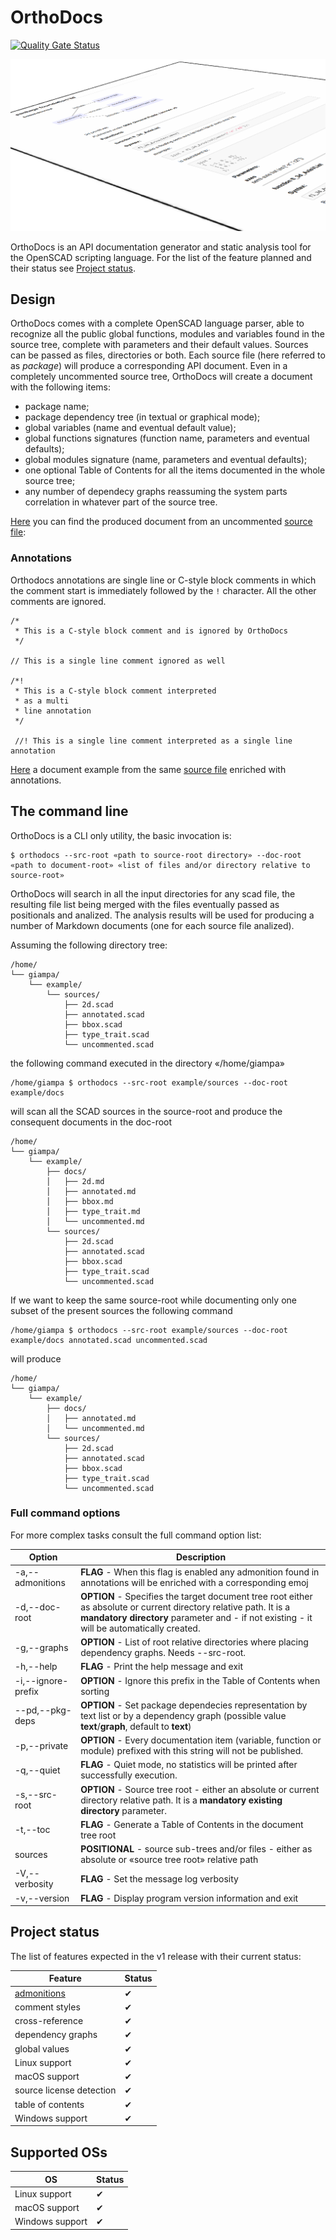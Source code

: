 # OrthoDocs

[![Quality Gate Status](https://sonarcloud.io/api/project_badges/measure?project=ggabbiani_orthodocs&metric=alert_status)](https://sonarcloud.io/project/overview?id=ggabbiani_orthodocs)

![Package output example](docs/package.png "Package output example")

OrthoDocs is an API documentation generator and static analysis tool for the OpenSCAD scripting language. For the list of the feature planned and their status see [Project status](#project-status).

## Design

OrthoDocs comes with a complete OpenSCAD language parser, able to recognize all the public global functions, modules and variables found in the source tree, complete with parameters and their default values. Sources can be passed as files, directories or both. Each source file (here referred to as *package*) will produce a corresponding API document.
Even in a completely uncommented source tree, OrthoDocs will create a document with the following items:

* package name;
* package dependency tree (in textual or graphical mode);
* global variables (name and eventual default value);
* global functions signatures (function name, parameters and eventual defaults);
* global modules signature (name, parameters and eventual defaults);
* one optional Table of Contents for all the items documented in the whole source tree;
* any number of dependecy graphs reassuming the system parts correlation in whatever part of the source tree.

[Here](docs/examples/documents/uncommented.md) you can find the produced document from an uncommented [source file](docs/examples/sources/uncommented.scad):

### Annotations

Orthodocs annotations are single line or C-style block comments in which the comment start is immediately followed by the `!` character. All the other comments are ignored.

    /*
     * This is a C-style block comment and is ignored by OrthoDocs
     */

    // This is a single line comment ignored as well

    /*!
     * This is a C-style block comment interpreted
     * as a multi
     * line annotation
     */

     //! This is a single line comment interpreted as a single line annotation

[Here](docs/examples/documents/annotated.md) a document example from the same [source file](docs/examples/sources/annotated.scad) enriched with annotations.

## The command line

OrthoDocs is a CLI only utility, the basic invocation is:

    $ orthodocs --src-root «path to source-root directory» --doc-root «path to document-root» «list of files and/or directory relative to source-root»

OrthoDocs will search in all the input directories for any scad file, the resulting file list being merged with the files eventually passed as positionals and analized.
The analysis results will be used for producing a number of Markdown documents (one for each
source file analized).

Assuming the following directory tree:

    /home/
    └── giampa/
        └── example/
            └── sources/
                ├── 2d.scad
                ├── annotated.scad
                ├── bbox.scad
                ├── type_trait.scad
                └── uncommented.scad

the following command executed in the directory «/home/giampa»

    /home/giampa $ orthodocs --src-root example/sources --doc-root example/docs

will scan all the SCAD sources in the source-root and produce the consequent documents in the doc-root

    /home/
    └── giampa/
        └── example/
            ├── docs/
            │   ├── 2d.md
            │   ├── annotated.md
            │   ├── bbox.md
            │   ├── type_trait.md
            │   └── uncommented.md
            └── sources/
                ├── 2d.scad
                ├── annotated.scad
                ├── bbox.scad
                ├── type_trait.scad
                └── uncommented.scad

If we want to keep the same source-root while documenting only one subset of the present sources the following command

    /home/giampa $ orthodocs --src-root example/sources --doc-root example/docs annotated.scad uncommented.scad

will produce

    /home/
    └── giampa/
        └── example/
            ├── docs/
            │   ├── annotated.md
            │   └── uncommented.md
            └── sources/
                ├── 2d.scad
                ├── annotated.scad
                ├── bbox.scad
                ├── type_trait.scad
                └── uncommented.scad

### Full command options

For more complex tasks consult the full command option list:

| Option             | Description
| ------------------ | -----------
| -a,--admonitions   | **FLAG** - When this flag is enabled any admonition found in annotations will be enriched with a corresponding emoj
| -d,--doc-root      | **OPTION** - Specifies the target document tree root either as absolute or current directory relative path. It is a **mandatory directory** parameter and - if not existing - it will be automatically created.
| -g,--graphs        | **OPTION** - List of root relative directories where placing dependency graphs. Needs --src-root.
| -h,--help          | **FLAG** - Print the help message and exit
| -i,--ignore-prefix | **OPTION** - Ignore this prefix in the Table of Contents when sorting
| --pd,--pkg-deps    | **OPTION** - Set package dependecies representation by text list or by a dependency graph (possible value **text**/**graph**, default to **text**)
| -p,--private       | **OPTION** - Every documentation item (variable, function or module) prefixed with this string will not be published.
| -q,--quiet         | **FLAG** - Quiet mode, no statistics will be printed after successfully execution.
| -s,--src-root      | **OPTION** - Source tree root - either an absolute or current directory relative path. It is a **mandatory existing directory** parameter.
| -t,--toc           | **FLAG** - Generate a Table of Contents in the document tree root
| sources            | **POSITIONAL** - source sub-trees and/or files - either as absolute or «source tree root» relative path
| -V,--verbosity     | **FLAG** - Set the message log verbosity
| -v,--version       | **FLAG** - Display program version information and exit

## Project status

The list of features expected in the v1 release with their current status:

| Feature                   | Status
| ------------------------- | ------
| [admonitions](https://www.markdownguide.org/hacks/#admonitions)| ✔
| comment styles            | ✔
| cross-reference           | ✔
| dependency graphs         | ✔
| global values             | ✔
| Linux support             | ✔
| macOS support             | ✔
| source license detection  | ✔
| table of contents         | ✔
| Windows support           | ✔

## Supported OSs

| OS                        | Status
| ------------------------- | ------
| Linux support             | ✔
| macOS support             | ✔
| Windows support           | ✔
